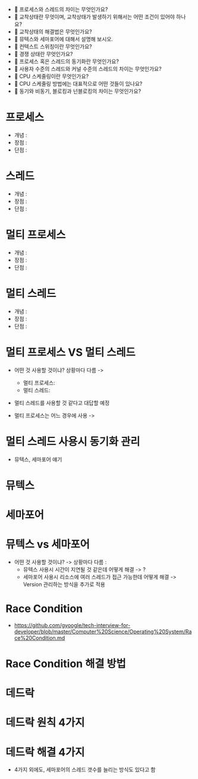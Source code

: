 * 🤔 프로세스와 스레드의 차이는 무엇인가요?
* 🤔 교착상태란 무엇이며, 교착상태가 발생하기 위해서는 어떤 조건이 있어야 하나요?
* 🤔 교착상태의 해결법은 무엇인가요?
* 🤔 뮤텍스와 세마포어에 대해서 설명해 보시오.
* 🤔 컨텍스트 스위칭이란 무엇인가요?
* 🤔 경쟁 상태란 무엇인가요?
* 🤔 프로세스 혹은 스레드의 동기화란 무엇인가요?
* 🤔 사용자 수준의 스레드와 커널 수준의 스레드의 차이는 무엇인가요?
* 🤔 CPU 스케줄링이란 무엇인가요?
* 🤔 CPU 스케줄링 방법에는 대표적으로 어떤 것들이 있나요?
* 🤔 동기와 비동기, 블로킹과 넌블로킹의 차이는 무엇인가요?

# 프로세스
* 개념 : 
* 장점 : 
* 단점 : 

# 스레드 
* 개념 : 
* 장점 : 
* 단점 : 

# 멀티 프로세스
* 개념 : 
* 장점 : 
* 단점 : 

# 멀티 스레드
* 개념 : 
* 장점 : 
* 단점 : 

# 멀티 프로세스 VS 멀티 스레드
* 어떤 것 사용할 것이냐? 상황마다 다름 -> 
    * 멀티 프로세스: 
    * 멀티 스레드: 

* 멀티 스레드를 사용할 것 같다고 대답할 예정 
* 멀티 프로세스는 어느 경우에 사용 -> 

# 멀티 스레드 사용시 동기화 관리 
* 뮤텍스, 세마포어 얘기  

# 뮤텍스
# 세마포어
# 뮤텍스 vs 세마포어 
* 어떤 것 사용할 것이냐? -> 상황마다 다름 :
    * 뮤텍스 사용시 시간이 지연될 것 같은데 어떻게 해결 -> ?
    * 세마포어 사용시 리소스에 여러 스레드가 접근 가능한데 어떻게 해결 -> Version 관리하는 방식을 추가로 적용 

# Race Condition 
* https://github.com/gyoogle/tech-interview-for-developer/blob/master/Computer%20Science/Operating%20System/Race%20Condition.md

# Race Condition 해결 방법

# 데드락 
# 데드락 원칙 4가지 
# 데드락 해결 4가지 
* 4가지 외에도, 세마포어의 스레드 갯수를 늘리는 방식도 있다고 함 
